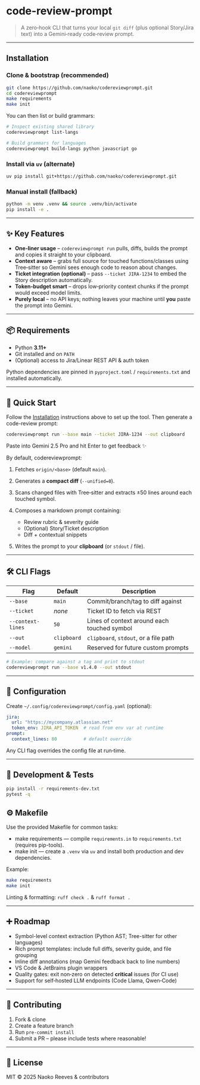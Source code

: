 # code-review-prompt

> A zero‑hook CLI that turns your local `git diff` (plus optional Story/Jira text) into a Gemini‑ready code‑review prompt.

---

## Installation

### Clone & bootstrap (recommended)

```bash
git clone https://github.com/naoko/codereviewprompt.git
cd codereviewprompt
make requirements
make init
```
You can then list or build grammars:
```bash
# Inspect existing shared library
codereviewprompt list-langs

# Build grammars for languages
codereviewprompt build-langs python javascript go
```

### Install via `uv` (alternate)

```bash
uv pip install git+https://github.com/naoko/codereviewprompt.git
```

### Manual install (fallback)

```bash
python -m venv .venv && source .venv/bin/activate
pip install -e .
```

---

## ✨ Key Features

* **One‑liner usage** – `codereviewprompt run` pulls, diffs, builds the prompt and copies it straight to your clipboard.
* **Context aware** – grabs full source for touched functions/classes using Tree‑sitter so Gemini sees enough code to reason about changes.
* **Ticket integration (optional)** – pass `--ticket JIRA‑1234` to embed the Story description automatically.
* **Token‑budget smart** – drops low‑priority context chunks if the prompt would exceed model limits.
* **Purely local** – no API keys; nothing leaves your machine until **you** paste the prompt into Gemini.

---

## 📦 Requirements

* Python **3.11+**
* Git installed and on `PATH`
* (Optional) access to Jira/Linear REST API & auth token

Python dependencies are pinned in `pyproject.toml` / `requirements.txt` and installed automatically.

---

## 🚀 Quick Start

Follow the [Installation](#installation) instructions above to set up the tool.
Then generate a code-review prompt:

```bash
codereviewprompt run --base main --ticket JIRA-1234 --out clipboard
```
Paste into Gemini 2.5 Pro and hit Enter to get feedback ✨

By default, codereviewprompt:

1. Fetches `origin/<base>` (default `main`).
2. Generates a **compact diff** (`--unified=0`).
3. Scans changed files with Tree‑sitter and extracts ±50 lines around each touched symbol.
4. Composes a markdown prompt containing:

   * Review rubric & severity guide
   * (Optional) Story/Ticket description
   * Diff + contextual snippets
5. Writes the prompt to your **clipboard** (or `stdout` / file).

---

## 🛠️ CLI Flags

| Flag              | Default     | Description                                 |
| ----------------- | ----------- | ------------------------------------------- |
| `--base`          | `main`      | Commit/branch/tag to diff against           |
| `--ticket`        | *none*      | Ticket ID to fetch via REST                 |
| `--context-lines` | `50`        | Lines of context around each touched symbol |
| `--out`           | `clipboard` | `clipboard`, `stdout`, or a file path       |
| `--model`         | `gemini`    | Reserved for future custom prompts          |

```bash
# Example: compare against a tag and print to stdout
codereviewprompt run --base v1.4.0 --out stdout
```

---

## 🧩 Configuration

Create `~/.config/codereviewprompt/config.yaml` (optional):

```yaml
jira:
  url: "https://mycompany.atlassian.net"
  token_env: JIRA_API_TOKEN  # read from env var at runtime
prompt:
  context_lines: 80          # default override
```

Any CLI flag overrides the config file at run‑time.

---

## 🧪 Development & Tests

```bash
pip install -r requirements-dev.txt
pytest -q
```

## ⚙️ Makefile

Use the provided Makefile for common tasks:

* make requirements — compile `requirements.in` to `requirements.txt` (requires pip-tools).
* make init         — create a `.venv` via `uv` and install both production and dev dependencies.

Example:
```bash
make requirements
make init
```

Linting & formatting: `ruff check .` & `ruff format .`

---

## ➕ Roadmap

* Symbol-level context extraction (Python AST; Tree-sitter for other languages)
* Rich prompt templates: include full diffs, severity guide, and file grouping
* Inline diff annotations (map Gemini feedback back to line numbers)
* VS Code & JetBrains plugin wrappers
* Quality gates: exit non‑zero on detected **critical** issues (for CI use)
* Support for self‑hosted LLM endpoints (Code Llama, Qwen‑Code)

---

## 🤝 Contributing

1. Fork & clone
2. Create a feature branch
3. Run `pre-commit install`
4. Submit a PR – please include tests where reasonable!

---

## 📝 License

MIT © 2025 Naoko Reeves & contributors
